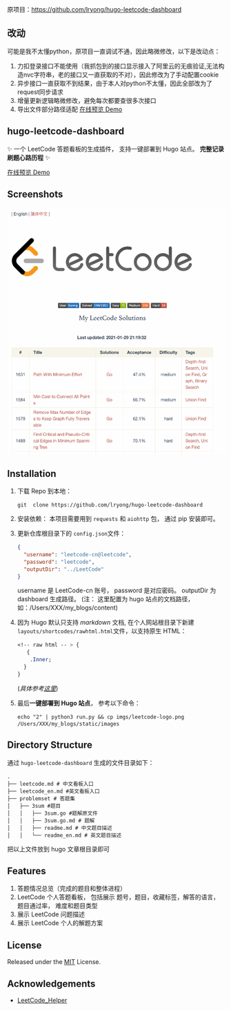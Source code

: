 原项目：https://github.com/lryong/hugo-leetcode-dashboard
## 改动
可能是我不太懂python，原项目一直调试不通，因此略微修改，以下是改动点：
1. 力扣登录接口不能使用（我抓包到的接口显示接入了阿里云的无痕验证,无法构造nvc字符串，老的接口又一直获取的不对），因此修改为了手动配置cookie
2. 异步接口一直获取不到结果，由于本人对python不太懂，因此全部改为了request同步请求
3. 增量更新逻辑略微修改，避免每次都要查很多次接口
4. 导出文件部分路径适配
[在线预览 Demo](https://qisiii.github.io/leetcode/)
## hugo-leetcode-dashboard

✨ 一个 LeetCode 答题看板的生成插件， 支持一键部署到 Hugo 站点。 **完整记录刷题心路历程** ✨

[在线预览 Demo](https://blog.herbert.top/leetcode/)

## Screenshots

![leetcode-dashboard](https://raw.githubusercontent.com/lryong/hugo-leetcode-dashboard/master/imgs/leetcode_dashboard.png)

## Installation

1. 下载 Repo 到本地：

   ```shell
   git  clone https://github.com/lryong/hugo-leetcode-dashboard
   ```

2. 安装依赖： 本项目需要用到 `requests` 和 `aiohttp` 包， 通过 pip 安装即可。

3. 更新仓库根目录下的 `config.json`文件：

   ```json
   {
     "username": "leetcode-cn@leetcode",
     "password": "leetcode",
     "outputDir": "../LeetCode"
   }
   ```

   username 是 LeetCode-cn 账号， password 是对应密码。
   outputDir 为 dashboard 生成路径。 (注： 这里配置为 hugo 站点的文档路径， 如：/Users/XXX/my_blogs/content)

4. 因为 Hugo 默认只支持 _markdown_ 文档, 在个人网站根目录下新建 `layouts/shortcodes/rawhtml.html`文件，以支持原生 HTML：

   ```css
   <!-- raw html -- > {
      {
       .Inner;
     }
   }
   ```

   (_具体参考[这里](https://anaulin.org/blog/hugo-raw-html-shortcode/)_)

5. 最后**一键部署到 Hugo 站点**， 参考以下命令：

   ```shell
   echo "2" | python3 run.py && cp imgs/leetcode-logo.png /Users/XXX/my_blogs/static/images
   ```

## Directory Structure

通过 `hugo-leetcode-dashboard` 生成的文件目录如下：

```shell
.
├── leetcode.md # 中文看板入口
├── leetcode_en.md #英文看板入口
├── problemset # 答题集
│   ├── 3sum #题目
│   │   ├── 3sum.go #题解原文件
│   │   ├── 3sum.go.md # 题解
│   │   ├── readme.md # 中文题目描述
│   │   └── readme_en.md # 英文题目描述
```

把以上文件放到 hugo 文章根目录即可

## Features

1. 答题情况总览（完成的题目和整体进程）
2. LeetCode 个人答题看板， 包括展示 题号，题目，收藏标签，解答的语言， 题目通过率， 难度和题目类型
3. 展示 LeetCode 问题描述
4. 展示 LeetCode 个人的解题方案

## License

Released under the [MIT](https://github.com/lryong/hugo-leetcode-dashboard/blob/master/LICENSE) License.

## Acknowledgements

- [LeetCode_Helper](https://github.com/KivenCkl/LeetCode_Helper)
